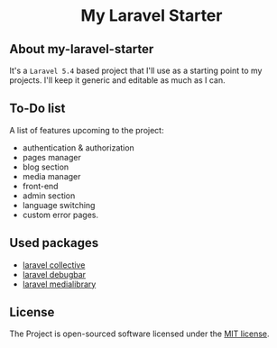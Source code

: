 <h1 align="center">My Laravel Starter</h1>

## About my-laravel-starter 

It's a `Laravel 5.4` based project that I'll use as a starting point to my projects. I'll keep it generic and editable as much as I can.

## To-Do list
A list of features upcoming to the project:
- authentication & authorization
- pages manager
- blog section
- media manager
- front-end
- admin section
- language switching
- custom error pages.

## Used packages
- [laravel collective](https://github.com/LaravelCollective/html)
- [laravel debugbar](https://github.com/barryvdh/laravel-debugbar)
- [laravel medialibrary](https://github.com/spatie/laravel-medialibrary)

## License
The Project is open-sourced software licensed under the [MIT license](http://opensource.org/licenses/MIT).

